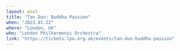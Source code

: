 ```yaml
---
layout: post
title: "Tan Dun: Buddha Passion"
when: "2023.01.22"
where: "London, UK"
who: "London Philharmonic Orchestra"
link: "https://tickets.lpo.org.uk/events/tan-dun-buddha-passion"
---
```

